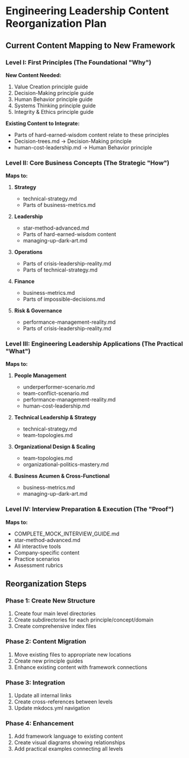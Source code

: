 # Engineering Leadership Content Reorganization Plan

## Current Content Mapping to New Framework

### Level I: First Principles (The Foundational "Why")
**New Content Needed:**
1. Value Creation principle guide
2. Decision-Making principle guide  
3. Human Behavior principle guide
4. Systems Thinking principle guide
5. Integrity & Ethics principle guide

**Existing Content to Integrate:**
- Parts of hard-earned-wisdom content relate to these principles
- Decision-trees.md → Decision-Making principle
- human-cost-leadership.md → Human Behavior principle

### Level II: Core Business Concepts (The Strategic "How")
**Maps to:**
1. **Strategy**
   - technical-strategy.md
   - Parts of business-metrics.md
   
2. **Leadership**
   - star-method-advanced.md
   - Parts of hard-earned-wisdom content
   - managing-up-dark-art.md
   
3. **Operations**
   - Parts of crisis-leadership-reality.md
   - Parts of technical-strategy.md
   
4. **Finance**
   - business-metrics.md
   - Parts of impossible-decisions.md
   
5. **Risk & Governance**
   - performance-management-reality.md
   - Parts of crisis-leadership-reality.md

### Level III: Engineering Leadership Applications (The Practical "What")
**Maps to:**
1. **People Management**
   - underperformer-scenario.md
   - team-conflict-scenario.md
   - performance-management-reality.md
   - human-cost-leadership.md
   
2. **Technical Leadership & Strategy**
   - technical-strategy.md
   - team-topologies.md
   
3. **Organizational Design & Scaling**
   - team-topologies.md
   - organizational-politics-mastery.md
   
4. **Business Acumen & Cross-Functional**
   - business-metrics.md
   - managing-up-dark-art.md

### Level IV: Interview Preparation & Execution (The "Proof")
**Maps to:**
- COMPLETE_MOCK_INTERVIEW_GUIDE.md
- star-method-advanced.md
- All interactive tools
- Company-specific content
- Practice scenarios
- Assessment rubrics

## Reorganization Steps

### Phase 1: Create New Structure
1. Create four main level directories
2. Create subdirectories for each principle/concept/domain
3. Create comprehensive index files

### Phase 2: Content Migration
1. Move existing files to appropriate new locations
2. Create new principle guides
3. Enhance existing content with framework connections

### Phase 3: Integration
1. Update all internal links
2. Create cross-references between levels
3. Update mkdocs.yml navigation

### Phase 4: Enhancement
1. Add framework language to existing content
2. Create visual diagrams showing relationships
3. Add practical examples connecting all levels
